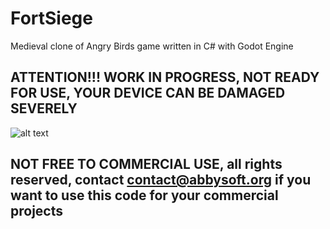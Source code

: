 # FortSiege
Medieval clone of Angry Birds game written in C# with Godot Engine


## ATTENTION!!! WORK IN PROGRESS, NOT READY FOR USE, YOUR DEVICE CAN BE DAMAGED SEVERELY

![alt text](https://ibb.co/wY7fC91)


## NOT FREE TO COMMERCIAL USE, all rights reserved, contact contact@abbysoft.org if you want to use this code for your commercial projects
